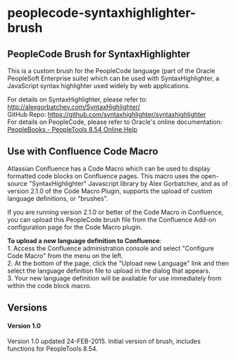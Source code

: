 # peoplecode-syntaxhighlighter-brush
<h2>PeopleCode Brush for SyntaxHighlighter</h2>
<p>
This is a custom brush for the PeopleCode language (part of the Oracle PeopleSoft Enterprise suite) which can be used with SyntaxHighlighter, a JavaScript syntax highlighter used widely by web applications.
</p>
<p>
For details on SyntaxHighlighter, please refer to: <a href='http://alexgorbatchev.com/SyntaxHighlighter/'>http://alexgorbatchev.com/SyntaxHighlighter/</a>
<br/>GitHub Repo:  <a href='https://github.com/syntaxhighlighter/syntaxhighlighter'>https://github.com/syntaxhighlighter/syntaxhighlighter</a>
<br/>For details on PeopleCode, please refer to Oracle's online documentation: <a href='http://docs.oracle.com/cd/E58500_01/pt854pbh1/eng/index.html'>PeopleBooks - PeopleTools 8.54 Online Help</a>
</p>
<h2>Use with Confluence Code Macro</h2>
<p>
Atlassian Confluence has a Code Macro which can be used to display formatted code blocks on Confluence pages.  This macro uses the open-source "SyntaxHighlighter" Javascript library by Alex Gorbatchev, and as of version 2.1.0 of the Code Macro Plugin, supports the upload of custom language definitions, or "brushes".
</p>
<p>
If you are running version 2.1.0 or better of the Code Macro in Confluence, you can upload this PeopleCode brush file from the Confluence Add-on configuration page for the Code Macro plugin.
</p>
<p><b>To upload a new language definition to Confluence</b>:
<br/>1. Access the Confluence administration console and select "Configure Code Macro" from the menu on the left.
<br/>2. At the bottom of the page, click the "Upload new Language" link and then select the language definition file to upload in the dialog that appears.
<br/>3. Your new language definition will be available for use immediately from within the code block macro.
</p>
</p>
<h2>Versions</h2>
<h4>Version 1.0</h4>
<p>
Version 1.0 updated 24-FEB-2015.
Initial version of brush, includes functions for PeopleTools 8.54.
</p>
